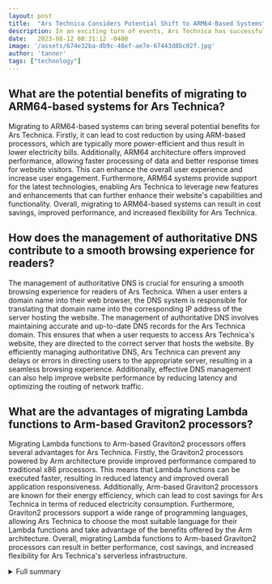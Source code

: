 ```yaml
---
layout: post
title:  "Ars Technica Considers Potential Shift to ARM64-Based Systems"
description: In an exciting turn of events, Ars Technica has successfully tackled several challenges and is now considering a potential shift to ARM64-based systems.
date:   2023-08-12 00:31:12 -0400
image: '/assets/674e32ba-db9c-48ef-ae7e-67443d8bc02f.jpg'
author: 'tanner'
tags: ["technology"]
---
```


## What are the potential benefits of migrating to ARM64-based systems for Ars Technica?
Migrating to ARM64-based systems can bring several potential benefits for Ars Technica. Firstly, it can lead to cost reduction by using ARM-based processors, which are typically more power-efficient and thus result in lower electricity bills. Additionally, ARM64 architecture offers improved performance, allowing faster processing of data and better response times for website visitors. This can enhance the overall user experience and increase user engagement. Furthermore, ARM64 systems provide support for the latest technologies, enabling Ars Technica to leverage new features and enhancements that can further enhance their website's capabilities and functionality. Overall, migrating to ARM64-based systems can result in cost savings, improved performance, and increased flexibility for Ars Technica.

## How does the management of authoritative DNS contribute to a smooth browsing experience for readers?
The management of authoritative DNS is crucial for ensuring a smooth browsing experience for readers of Ars Technica. When a user enters a domain name into their web browser, the DNS system is responsible for translating that domain name into the corresponding IP address of the server hosting the website. The management of authoritative DNS involves maintaining accurate and up-to-date DNS records for the Ars Technica domain. This ensures that when a user requests to access Ars Technica's website, they are directed to the correct server that hosts the website. By efficiently managing authoritative DNS, Ars Technica can prevent any delays or errors in directing users to the appropriate server, resulting in a seamless browsing experience. Additionally, effective DNS management can also help improve website performance by reducing latency and optimizing the routing of network traffic.

## What are the advantages of migrating Lambda functions to Arm-based Graviton2 processors?
Migrating Lambda functions to Arm-based Graviton2 processors offers several advantages for Ars Technica. Firstly, the Graviton2 processors powered by Arm architecture provide improved performance compared to traditional x86 processors. This means that Lambda functions can be executed faster, resulting in reduced latency and improved overall application responsiveness. Additionally, Arm-based Graviton2 processors are known for their energy efficiency, which can lead to cost savings for Ars Technica in terms of reduced electricity consumption. Furthermore, Graviton2 processors support a wide range of programming languages, allowing Ars Technica to choose the most suitable language for their Lambda functions and take advantage of the benefits offered by the Arm architecture. Overall, migrating Lambda functions to Arm-based Graviton2 processors can result in better performance, cost savings, and increased flexibility for Ars Technica's serverless infrastructure.


<details>
        <summary>Full summary</summary>
<p>In an exciting turn of events, Ars Technica, a popular technology news website, has successfully tackled several challenges and is now considering a potential shift to ARM64-based systems. This achievement marks the conclusion of a four-part series on Ars Technica's cloud hosting and highlights the remarkable progress they have made in recent times.</p>
<p>The first part of the series delved into the remaining configuration details, discussing various aspects that needed attention. Ars Technica's technical team meticulously analyzed and fine-tuned their cloud infrastructure, ensuring optimal performance and reliability.</p>
<p>One of the standout features introduced by Ars Technica is their battle-tested liveblogging system. This system has proven to be a reliable and efficient way of delivering live updates to their readers. It allows for seamless coverage of events, delivering the latest news in real-time.</p>
<p>Another critical aspect discussed in the series was the management of authoritative DNS. Ars Technica's technical team shared insights into how they handle DNS requests, ensuring that visitors are directed to the appropriate server when they enter a domain name into their web browser. The meticulous management of authoritative DNS ensures a smooth and efficient browsing experience for their readers.</p>
<p>The most captivating revelation in the series is Ars Technica's exploration of the possibility of migrating to ARM64-based systems. This move holds the potential for significant benefits, including cost reduction, improved performance, and support for the latest technologies. By leveraging the power of ARM64 architecture, Ars Technica aims to enhance their infrastructure's capabilities and provide an even better experience for their audience.</p>
<p>In addition to the main source events, Ars Technica's challenges and solutions provided by Deft were also considered. Deft, a trusted technology solution provider, assisted in overcoming challenges faced by Ars Technica. They addressed issues such as large, irregular fluctuations in traffic, potential revenue loss, and the need for a high-availability solution. Deft's expertise, support, and cost-effective solutions have been instrumental in ensuring the smooth operation of Ars Technica's infrastructure.</p>
<p>Furthermore, the article also highlights the significance of IP addresses and DNS servers in the functioning of computers on the internet. It explains how computers communicate using numeric IP addresses and the role DNS servers play in translating domain names into these IP addresses. This information provides readers with a deeper understanding of the internet's fundamental infrastructure.</p>
<p>Lastly, the article examines the potential benefits of migrating Lambda functions to Arm-based Graviton2 processors. It explores the advantages of Arm architecture, including improved performance, lower costs, and support for various programming languages. The article also provides insights into the process of migrating functions from x86 to arm64 architecture, including considerations and tooling options.</p>
<p>In conclusion, Ars Technica's progress in overcoming challenges and exploring new technologies is commendable. Their continuous efforts to improve infrastructure, deliver real-time updates, and embrace cutting-edge technologies reflect their commitment to providing a seamless and efficient user experience. As Ars Technica considers a shift to ARM64-based systems, their readers can expect even better performance, cost savings, and support for the latest advancements in technology.</p>
<p>This news marks a significant milestone for Ars Technica and the broader technology community. It highlights the constant evolution and innovation happening within the industry, driving forward the possibilities of cloud hosting and infrastructure management. The future looks promising as more companies embrace new technologies and overcome challenges, ultimately shaping a better digital landscape.</p>
</details>